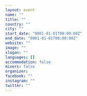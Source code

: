 ```yaml
---
layout: event
name: ""
title: ""
country: ""
city: ""
start_date: "0001-01-01T00:00:00Z"
end_date: "0001-01-01T00:00:00Z"
website: ""
image: ""
slogan: ""
languages: []
accommodation: false
mixers: false
organizer: 
facebook: ""
instagram: ""
twitter: ""
---
```




